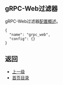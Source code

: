 ## gRPC-Web过滤器

gRPC-Web过滤器[配置概述](../../Configurationreference/HTTPfilters/gRPCWebfilter.md)。

```
{
  "name": "grpc_web",
  "config": {}
}
```


## 返回
- [上一级](../HTTPfilters.md)
- [首页目录](../../README.md)